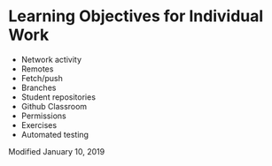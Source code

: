# Learning Objectives for Individual Work

* Network activity
* Remotes
* Fetch/push
* Branches
* Student repositories
* Github Classroom
* Permissions
* Exercises
* Automated testing

Modified January 10, 2019

